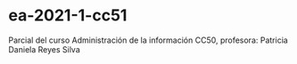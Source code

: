 # ea-2021-1-cc51
 Parcial del curso Administración de la información CC50, profesora: Patricia Daniela Reyes Silva
